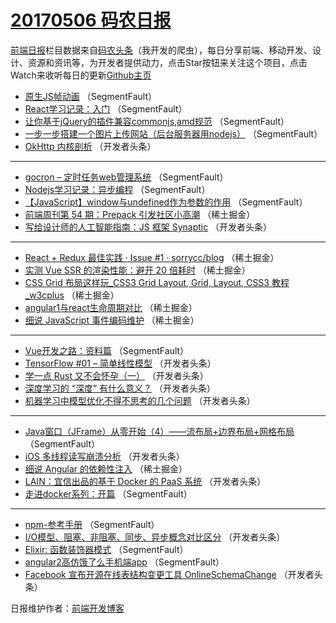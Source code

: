 # [20170506 码农日报](https://github.com/kujian/frontendDaily/blob/master/2017/05/06.md)

[前端日报](http://caibaojian.com/c/news)栏目数据来自[码农头条](http://hao.caibaojian.com/)（我开发的爬虫），每日分享前端、移动开发、设计、资源和资讯等，为开发者提供动力，点击Star按钮来关注这个项目，点击Watch来收听每日的更新[Github主页](https://github.com/kujian/frontendDaily)
* [原生JS帧动画](http://hao.caibaojian.com/37139.html) （SegmentFault）
* [React学习记录：入门](http://hao.caibaojian.com/37136.html) （SegmentFault）
* [让你基于jQuery的插件兼容commonjs,amd规范](http://hao.caibaojian.com/37137.html) （SegmentFault）
* [一步一步搭建一个图片上传网站（后台服务器用nodejs）](http://hao.caibaojian.com/37141.html) （SegmentFault）
* [OkHttp 内核剖析](http://hao.caibaojian.com/37154.html) （开发者头条）

***
* [gocron &#8211; 定时任务web管理系统](http://hao.caibaojian.com/37133.html) （SegmentFault）
* [Nodejs学习记录：异步编程](http://hao.caibaojian.com/37145.html) （SegmentFault）
* [【JavaScript】window与undefined作为参数的作用](http://hao.caibaojian.com/37146.html) （SegmentFault）
* [前端周刊第 54 期：Prepack 引发社区小高潮](http://hao.caibaojian.com/37118.html) （稀土掘金）
* [写给设计师的人工智能指南：JS 框架 Synaptic](http://hao.caibaojian.com/37157.html) （开发者头条）

***
* [React + Redux 最佳实践 · Issue #1 · sorrycc/blog](http://hao.caibaojian.com/37119.html) （稀土掘金）
* [实测 Vue SSR 的渲染性能：避开 20 倍耗时](http://hao.caibaojian.com/37120.html) （稀土掘金）
* [CSS Grid 布局这样玩_CSS3 Grid Layout, Grid, Layout, CSS3 教程_w3cplus](http://hao.caibaojian.com/37121.html) （稀土掘金）
* [angular1与react生命周期对比](http://hao.caibaojian.com/37122.html) （稀土掘金）
* [细说 JavaScript 事件编码维护](http://hao.caibaojian.com/37115.html) （稀土掘金）

***
* [Vue开发之路：资料篇](http://hao.caibaojian.com/37135.html) （SegmentFault）
* [TensorFlow #01 &#8211; 简单线性模型](http://hao.caibaojian.com/37161.html) （开发者头条）
* [学一点 Rust 又不会怀孕（一）](http://hao.caibaojian.com/37162.html) （开发者头条）
* [深度学习的 “深度” 有什么意义？](http://hao.caibaojian.com/37163.html) （开发者头条）
* [机器学习中模型优化不得不思考的几个问题](http://hao.caibaojian.com/37164.html) （开发者头条）

***
* [Java窗口（JFrame）从零开始（4）——流布局+边界布局+网格布局](http://hao.caibaojian.com/37143.html) （SegmentFault）
* [iOS 多线程读写崩溃分析](http://hao.caibaojian.com/37165.html) （开发者头条）
* [细说 Angular 的依赖性注入](http://hao.caibaojian.com/37116.html) （稀土掘金）
* [LAIN：宜信出品的基于 Docker 的 PaaS 系统](http://hao.caibaojian.com/37160.html) （开发者头条）
* [走进docker系列：开篇](http://hao.caibaojian.com/37131.html) （SegmentFault）

***
* [npm-参考手册](http://hao.caibaojian.com/37142.html) （SegmentFault）
* [I/O模型、阻塞、非阻塞、同步、异步概念对比区分](http://hao.caibaojian.com/37153.html) （开发者头条）
* [Elixir: 函数装饰器模式](http://hao.caibaojian.com/37144.html) （SegmentFault）
* [angular2高仿饿了么手机端app](http://hao.caibaojian.com/37134.html) （SegmentFault）
* [Facebook 宣布开源在线表结构变更工具 OnlineSchemaChange](http://hao.caibaojian.com/37147.html) （开发者头条）

日报维护作者：[前端开发博客](http://caibaojian.com/) 